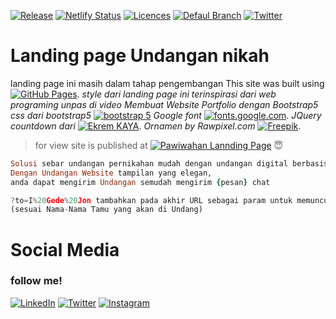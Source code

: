 [![Release ](https://flat.badgen.net/github/release/parta99/parta99.github.io/releases)](https://github.com/parta99/parta99.github.io/releases)
[![Netlify Status](https://api.netlify.com/api/v1/badges/6324e7f5-1c96-4b61-9e09-95aaf3e3db9d/deploy-status)](https://pawiwahan-dejon-eka.netlify.app/)
[![Licences ](https://badgen.net/badge/license/MIT/purple)](https://github.com/parta99/parta99.github.io/blob/main/LICENSE)
[![Defaul Branch ](https://badgen.net/github/checks/node-formidable/node-formidable)](https://github.com/parta99/parta99.github.io)
[![Twitter ](https://badgen.net/badge/icon/twitter?icon=twitter&label)](https://twitter.com/@djna911)

# Landing page Undangan nikah
landing page ini masih dalam tahap pengembangan 
 This site was built using [![GitHub Pages](https://flat.badgen.net/badge/icon/github?icon=github&label)](https://pages.github.com/). 
 *style dari landing page ini terinspirasi dari web programing unpas di video Membuat Website Portfolio dengan Bootstrap5* 
 *css dari bootstrap5* [![bootstrap 5](https://flat.badgen.net/badge/bootstrap/5/purple)](https://getbootstrap.com/docs/5.0/getting-started/introduction/) 
 *Google font* [![fonts.google.com](https://flat.badgen.net/badge/icon/google?icon=chrome&label)](https://fonts.google.com/?icon.platform=web&preview.text=Yth.%20Bapak%2FIbu%2FSaudra%2Fi%20Buka%20Undangan&preview.text_type=custom).
 *JQuery countdown dari* [![Ekrem KAYA](https://flat.badgen.net/badge/icon/github?icon=github&label)](https://github.com/epiksel/countdown). 
 *Ornamen by Rawpixel.com* [![Freepik ](https://flat.badgen.net/badge/freepik/freepik/cyan)](http://www.freepik.com). 

> for view
site is published at [![Pawiwahan Lannding Page](https://flat.badgen.net/badge/icon/visit?icon=chrome&label)](https://pawiwahan-dejon-eka.netlify.app/) :innocent:

```ruby
Solusi sebar undangan pernikahan mudah dengan undangan digital berbasis website. 
Dengan Undangan Website tampilan yang elegan,
anda dapat mengirim Undangan semudah mengirim {pesan} chat
```
```js
?to=I%20Gede%20Jon tambahkan pada akhir URL sebagai param untuk memunculkan Nama Undangan pada masing-masing url, 
(sesuai Nama-Nama Tamu yang akan di Undang)
```
# Social Media
### follow me!
[![LinkedIn](https://flat.badgen.net/badge/linkedin/gede-juniada/cyan)](https://www.linkedin.com/in/gede-juniada/)
[![Twitter](https://flat.badgen.net/badge/icon/twitter?icon=twitter&label)](https://twitter.com/@djna911)
[![Instagram](https://flat.badgen.net/badge/instagram/@djna911/pink)](https://www.instagram.com/djna911/)

